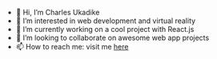- 👋 Hi, I’m Charles Ukadike
- 👀 I’m interested in web development and virtual reality
- 🌱 I’m currently working on a cool project with React.js
- 💞️ I’m looking to collaborate on awesome web app projects
- 📫 How to reach me: visit me <a href="https://www.linkedin.com/in/charles-ukadike-17104847/">here</a>

<!---
CharlesXstorm/CharlesXstorm is a ✨ special ✨ repository because its `README.md` (this file) appears on your GitHub profile.
You can click the Preview link to take a look at your changes.
--->
